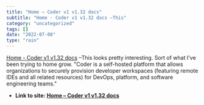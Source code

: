 ```yaml
---
title: "Home – Coder v1 v1.32 docs"
subtitle: "Home - Coder v1 v1.32 docs –This"
category: "uncategorized"
tags: []
date: "2022-07-08"
type: "rain"
---
```

[ Home - Coder v1 v1.32 docs](< https://coder.com/docs/coder/latest>) –This
looks pretty interesting. Sort of what I've been trying to home grow. "Coder
is a self-hosted platform that allows organizations to securely provision
developer workspaces (featuring remote IDEs and all related resources) for
DevOps, platform, and software engineering teams."


* **Link to site:** **[Home – Coder v1 v1.32 docs](None)**